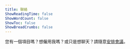 ```yaml
---
title: 聯絡
ShowReadingTime: false
ShowWordCount: false
ShowToc: false
ShowBreadCrumbs: false
---
```


您有一個項目嗎？想僱用我嗎？或只是想聊天？請隨意[安排會議](https://calendly.com/jenchieh94)。
